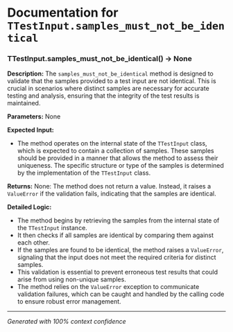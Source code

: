 # Documentation for `TTestInput.samples_must_not_be_identical`

### TTestInput.samples_must_not_be_identical() -> None

**Description:**
The `samples_must_not_be_identical` method is designed to validate that the samples provided to a test input are not identical. This is crucial in scenarios where distinct samples are necessary for accurate testing and analysis, ensuring that the integrity of the test results is maintained.

**Parameters:**
None

**Expected Input:**
- The method operates on the internal state of the `TTestInput` class, which is expected to contain a collection of samples. These samples should be provided in a manner that allows the method to assess their uniqueness. The specific structure or type of the samples is determined by the implementation of the `TTestInput` class.

**Returns:**
None: The method does not return a value. Instead, it raises a `ValueError` if the validation fails, indicating that the samples are identical.

**Detailed Logic:**
- The method begins by retrieving the samples from the internal state of the `TTestInput` instance.
- It then checks if all samples are identical by comparing them against each other.
- If the samples are found to be identical, the method raises a `ValueError`, signaling that the input does not meet the required criteria for distinct samples.
- This validation is essential to prevent erroneous test results that could arise from using non-unique samples.
- The method relies on the `ValueError` exception to communicate validation failures, which can be caught and handled by the calling code to ensure robust error management.

---
*Generated with 100% context confidence*
